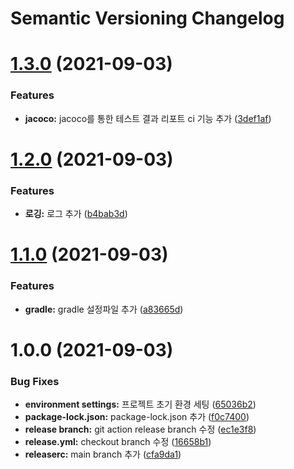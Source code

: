 # Semantic Versioning Changelog

# [1.3.0](https://github.com/kihyun-yang/convention-template/compare/v1.2.0...v1.3.0) (2021-09-03)


### Features

* **jacoco:** jacoco를 통한 테스트 결과 리포트 ci 기능 추가 ([3def1af](https://github.com/kihyun-yang/convention-template/commit/3def1af65b14c97d332e9306a9f644e874cd8d77))

# [1.2.0](https://github.com/kihyun-yang/convention-template/compare/v1.1.0...v1.2.0) (2021-09-03)


### Features

* **로깅:** 로그 추가 ([b4bab3d](https://github.com/kihyun-yang/convention-template/commit/b4bab3dc5db587885cf1f22fd7b64f6630726c68))

# [1.1.0](https://github.com/kihyun-yang/convention-template/compare/v1.0.0...v1.1.0) (2021-09-03)


### Features

* **gradle:** gradle 설정파일 추가 ([a83665d](https://github.com/kihyun-yang/convention-template/commit/a83665d425fae56115ceec22266f30ce7f22b304))

# 1.0.0 (2021-09-03)


### Bug Fixes

* **environment settings:** 프로젝트 초기 환경 세팅 ([65036b2](https://github.com/kihyun-yang/convention-template/commit/65036b2c62c32961764dc1ac4c7902adeb5b2721))
* **package-lock.json:** package-lock.json 추가 ([f0c7400](https://github.com/kihyun-yang/convention-template/commit/f0c7400e943bc5e314ee7e2e776b4e4942dc0e30))
* **release branch:** git action release branch 수정 ([ec1e3f8](https://github.com/kihyun-yang/convention-template/commit/ec1e3f8763d13ca92121bd1c27e418c20ed93fe5))
* **release.yml:** checkout branch 수정 ([16658b1](https://github.com/kihyun-yang/convention-template/commit/16658b195432ae7a28d15ca2ea581b5ee95835d9))
* **releaserc:** main branch 추가 ([cfa9da1](https://github.com/kihyun-yang/convention-template/commit/cfa9da13c521f204c8239058dae9df66d50f5b14))
